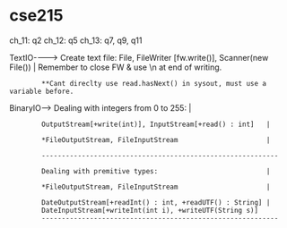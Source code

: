 # cse215

ch_11: q2
ch_12: q5
ch_13: q7, q9, q11


TextIO----> Create text file:
            File, FileWriter [fw.write()], Scanner(new File()) | Remember to close FW & use \n at end of writing.

            **Cant direclty use read.hasNext() in sysout, must use a variable before.

BinaryIO--> Dealing with integers from 0 to 255:                    |
            
            OutputStream[+write(int)], InputStream[+read() : int]   |
            
            *FileOutputStream, FileInputStream                      |
                                                                
            -----------------------------------------------------------

            Dealing with premitive types:                           |

            *FileOutputStream, FileInputStream                      |

            DateOutputStream[+readInt() : int, +readUTF() : String] |
            DateInputStream[+writeInt(int i), +writeUTF(String s)]
            -----------------------------------------------------------

